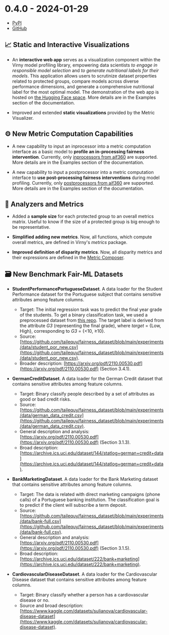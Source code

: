 # 0.4.0 - 2024-01-29

- [PyPI](https://pypi.org/project/virny/)
- [GitHub](https://github.com/DataResponsibly/Virny/releases/tag/0.4.0)


## 📈️ Static and Interactive Visualizations

* An **interactive web app** serves as a visualization component within the Virny model profiling library, empowering data scientists
  _to engage in responsible model selection_ and _to generate nutritional labels for their models_. This application allows users 
  to scrutinize dataset properties related to protected groups, compare models across diverse performance dimensions,
  and generate a comprehensive nutritional label for the most optimal model. The demonstration of the web app is hosted on [the Hugging Face space](https://huggingface.co/spaces/denys-herasymuk/virny-demo).
  More details are in the Examples section of the documentation.

* Improved and extended **static visualizations** provided by the Metric Visualizer.


## ⚙️ New Metric Computation Capabilities

* A new capability to input an inprocessor into a metric computation interface as a basic model to **profile an in-processing fairness intervention**.
  Currently, only [inprocessors from aif360](https://aif360.readthedocs.io/en/stable/modules/algorithms.html#module-aif360.algorithms.inprocessing) are supported.
  More details are in the Examples section of the documentation.

* A new capability to input a postprocessor into a metric computation interface to **use post-processing fairness interventions** during model profiling. 
  Currently, only [postprocessors from aif360](https://aif360.readthedocs.io/en/stable/modules/algorithms.html#module-aif360.algorithms.postprocessing) are supported.
  More details are in the Examples section of the documentation.


## 💠 Analyzers and Metrics

* Added a **sample size** for each protected group to an overall metrics matrix. Useful to know if the size of a protected group is big enough to be representative.

* **Simplified adding new metrics**. Now, all functions, which compute overall metrics, are defined in Virny's _metrics_ package.

* **Improved definition of disparity metrics**. Now, all disparity metrics and their expressions are defined in the [Metric Composer](https://github.com/DataResponsibly/Virny/blob/main/virny/custom_classes/metrics_composer.py).


## 🗃 New Benchmark Fair-ML Datasets

* **StudentPerformancePortugueseDataset**. A data loader for the Student Performance dataset for the Portuguese subject that contains sensitive attributes among feature columns.
    * Target: The initial regression task was to predict the final year grade of the students. To get a binary classification task, we used a preprocessed dataset from [this repo](https://github.com/tailequy/fairness_dataset). The target label is derived from the attribute _G3_ (representing the final grade), where _target_ = {Low, High}, corresponding to _G3_ = {<10, ≥10}.
    * Source: [https://github.com/tailequy/fairness_dataset/blob/main/experiments/data/student_por_new.csv](https://github.com/tailequy/fairness_dataset/blob/main/experiments/data/student_por_new.csv).
    * Broader description: [https://arxiv.org/pdf/2110.00530.pdf](https://arxiv.org/pdf/2110.00530.pdf) (Section 3.4.1).

* **GermanCreditDataset**. A data loader for the German Credit dataset that contains sensitive attributes among feature columns.
    * Target: Binary classify people described by a set of attributes as good or bad credit risks.
    * Source: [https://github.com/tailequy/fairness_dataset/blob/main/experiments/data/german_data_credit.csv](https://github.com/tailequy/fairness_dataset/blob/main/experiments/data/german_data_credit.csv).
    * General description and analysis: [https://arxiv.org/pdf/2110.00530.pdf](https://arxiv.org/pdf/2110.00530.pdf) (Section 3.1.3).
    * Broad description: [https://archive.ics.uci.edu/dataset/144/statlog+german+credit+data](https://archive.ics.uci.edu/dataset/144/statlog+german+credit+data).

* **BankMarketingDataset**. A data loader for the Bank Marketing dataset that contains sensitive attributes among feature columns.
    * Target: The data is related with direct marketing campaigns (phone calls) of a Portuguese banking institution. The classification goal is to predict if the client will subscribe a term deposit.
    * Source: [https://github.com/tailequy/fairness_dataset/blob/main/experiments/data/bank-full.csv](https://github.com/tailequy/fairness_dataset/blob/main/experiments/data/bank-full.csv).
    * General description and analysis: [https://arxiv.org/pdf/2110.00530.pdf](https://arxiv.org/pdf/2110.00530.pdf) (Section 3.1.5).
    * Broad description: [https://archive.ics.uci.edu/dataset/222/bank+marketing](https://archive.ics.uci.edu/dataset/222/bank+marketing).

* **CardiovascularDiseaseDataset**. A data loader for the Cardiovascular Disease dataset that contains sensitive attributes among feature columns.
    * Target: Binary classify whether a person has a cardiovascular disease or no.
    * Source and broad description: [https://www.kaggle.com/datasets/sulianova/cardiovascular-disease-dataset](https://www.kaggle.com/datasets/sulianova/cardiovascular-disease-dataset).
